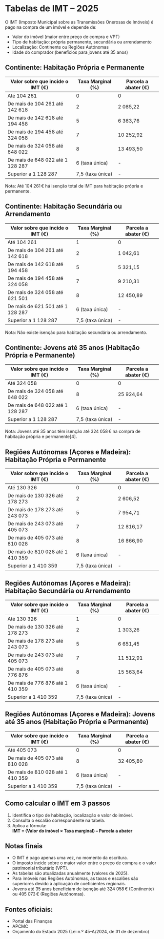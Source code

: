 # Tabelas de IMT – 2025
O IMT (Imposto Municipal sobre as Transmissões Onerosas de Imóveis) é pago na compra de um imóvel e depende de:
- Valor do imóvel (maior entre preço de compra e VPT)
- Tipo de habitação: própria permanente, secundária ou arrendamento
- Localização: Continente ou Regiões Autónomas
- Idade do comprador (benefícios para jovens até 35 anos)

## Continente: Habitação Própria e Permanente
| Valor sobre que incide o IMT (€)       | Taxa Marginal (%) | Parcela a abater (€) |
|----------------------------------------|-------------------|----------------------|
| Até 104 261                            | 0                 | 0                    |
| De mais de 104 261 até 142 618         | 2                 | 2 085,22             |
| De mais de 142 618 até 194 458         | 5                 | 6 363,76             |
| De mais de 194 458 até 324 058         | 7                 | 10 252,92            |
| De mais de 324 058 até 648 022         | 8                 | 13 493,50            |
| De mais de 648 022 até 1 128 287       | 6 (taxa única)    | -                    |
| Superior a 1 128 287                   | 7,5 (taxa única)  | -                    |

Nota: Até 104 261 € há isenção total de IMT para habitação própria e permanente.

## Continente: Habitação Secundária ou Arrendamento
| Valor sobre que incide o IMT (€)       | Taxa Marginal (%) | Parcela a abater (€) |
|----------------------------------------|-------------------|----------------------|
| Até 104 261                            | 1                 | 0                    |
| De mais de 104 261 até 142 618         | 2                 | 1 042,61             |
| De mais de 142 618 até 194 458         | 5                 | 5 321,15             |
| De mais de 194 458 até 324 058         | 7                 | 9 210,31             |
| De mais de 324 058 até 621 501         | 8                 | 12 450,89            |
| De mais de 621 501 até 1 128 287       | 6 (taxa única)    | -                    |
| Superior a 1 128 287                   | 7,5 (taxa única)  | -                    |

Nota: Não existe isenção para habitação secundária ou arrendamento.

## Continente: Jovens até 35 anos (Habitação Própria e Permanente)
| Valor sobre que incide o IMT (€)       | Taxa Marginal (%) | Parcela a abater (€) |
|----------------------------------------|-------------------|----------------------|
| Até 324 058                            | 0                 | 0                    |
| De mais de 324 058 até 648 022         | 8                 | 25 924,64            |
| De mais de 648 022 até 1 128 287       | 6 (taxa única)    | -                    |
| Superior a 1 128 287                   | 7,5 (taxa única)  | -                    |

Nota: Jovens até 35 anos têm isenção até 324 058 € na compra de habitação própria e permanente[4].

## Regiões Autónomas (Açores e Madeira): Habitação Própria e Permanente
| Valor sobre que incide o IMT (€)       | Taxa Marginal (%) | Parcela a abater (€) |
|----------------------------------------|-------------------|----------------------|
| Até 130 326                            | 0                 | 0                    |
| De mais de 130 326 até 178 273         | 2                 | 2 606,52             |
| De mais de 178 273 até 243 073         | 5                 | 7 954,71             |
| De mais de 243 073 até 405 073         | 7                 | 12 816,17            |
| De mais de 405 073 até 810 028         | 8                 | 16 866,90            |
| De mais de 810 028 até 1 410 359       | 6 (taxa única)    | -                    |
| Superior a 1 410 359                   | 7,5 (taxa única)  | -                    |

## Regiões Autónomas (Açores e Madeira): Habitação Secundária ou Arrendamento
| Valor sobre que incide o IMT (€)       | Taxa Marginal (%) | Parcela a abater (€) |
|----------------------------------------|-------------------|----------------------|
| Até 130 326                            | 1                 | 0                    |
| De mais de 130 326 até 178 273         | 2                 | 1 303,26             |
| De mais de 178 273 até 243 073         | 5                 | 6 651,45             |
| De mais de 243 073 até 405 073         | 7                 | 11 512,91            |
| De mais de 405 073 até 776 876         | 8                 | 15 563,64            |
| De mais de 776 876 até 1 410 359       | 6 (taxa única)    | -                    |
| Superior a 1 410 359                   | 7,5 (taxa única)  | -                    |

## Regiões Autónomas (Açores e Madeira): Jovens até 35 anos (Habitação Própria e Permanente)
| Valor sobre que incide o IMT (€)       | Taxa Marginal (%) | Parcela a abater (€) |
|----------------------------------------|-------------------|----------------------|
| Até 405 073                            | 0                 | 0                    |
| De mais de 405 073 até 810 028         | 8                 | 32 405,80            |
| De mais de 810 028 até 1 410 359       | 6 (taxa única)    | -                    |
| Superior a 1 410 359                   | 7,5 (taxa única)  | -                    |

## Como calcular o IMT em 3 passos
1. Identifica o tipo de habitação, localização e valor do imóvel.
2. Consulta o escalão correspondente na tabela.
3. Aplica a fórmula:  
   **IMT = (Valor do imóvel × Taxa marginal) – Parcela a abater**

## Notas finais
- O IMT é pago apenas uma vez, no momento da escritura.
- O imposto incide sobre o maior valor entre o preço de compra e o valor patrimonial tributário (VPT).
- As tabelas são atualizadas anualmente (valores de 2025).
- Para imóveis nas Regiões Autónomas, as taxas e escalões são superiores devido à aplicação de coeficientes regionais.
- Jovens até 35 anos beneficiam de isenção até 324 058 € (Continente) ou 405 073 € (Regiões Autónomas).

## Fontes oficiais:  
- Portal das Finanças  
- APCMC  
- Orçamento do Estado 2025 (Lei n.º 45-A/2024, de 31 de dezembro)